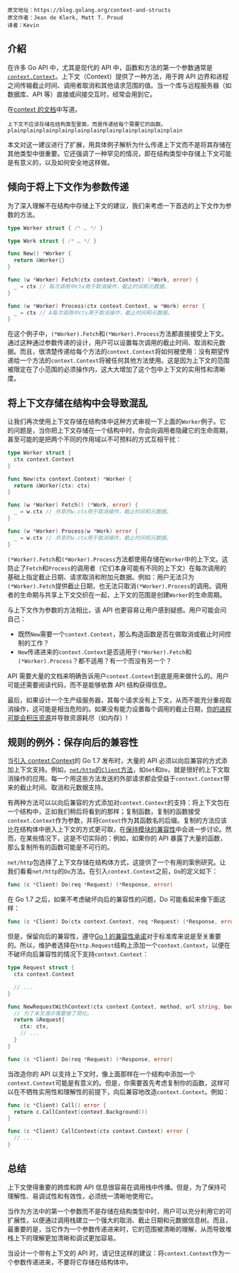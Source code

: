 ```plain
原文地址：https://blog.golang.org/context-and-structs
原文作者：Jean de Klerk, Matt T. Proud
译者：Kevin
```


## 介紹

在许多 Go API 中，尤其是现代的 API 中，函数和方法的第一个参数通常是[`context.Context`](https://golang.org/pkg/context/)。上下文（Context）提供了一种方法，用于跨 API 边界和进程之间传输截止时间、调用者取消和其他请求范围的值。当一个库与远程服务器（如数据库、API 等）直接或间接交互时，经常会用到它。

在[context 的文档](https://golang.org/pkg/context/)中写道。

    上下文不应该存储在结构类型里面，而是传递给每个需要它的函数。plainplainplainplainplainplainplainplainplainplainplain

本文对这一建议进行了扩展，用具体例子解析为什么传递上下文而不是将其存储在其他类型中很重要。它还强调了一种罕见的情况，即在结构类型中存储上下文可能是有意义的，以及如何安全地这样做。

## 倾向于将上下文作为参数传递

为了深入理解不在结构中存储上下文的建议，我们来考虑一下首选的上下文作为参数的方法。

```go
type Worker struct { /* … */ }

type Work struct { /* … */ }

func New() *Worker {
  return &Worker{}
}

func (w *Worker) Fetch(ctx context.Context) (*Work, error) {
  _ = ctx // 每次调用中ctx用于取消操作，截止时间和元数据。
}

func (w *Worker) Process(ctx context.Context, w *Work) error {
  _ = ctx // A每次调用中ctx用于取消操作，截止时间和元数据。
}
```

在这个例子中，`(*Worker).Fetch`和`(*Worker).Process`方法都直接接受上下文。通过这种通过参数传递的设计，用户可以设置每次调用的截止时间、取消和元数据。而且，很清楚传递给每个方法的`context.Context`将如何被使用：没有期望传递给一个方法的`context.Context`将被任何其他方法使用。这是因为上下文的范围被限定在了小范围的必须操作内，这大大增加了这个包中上下文的实用性和清晰度。

## 将上下文存储在结构中会导致混乱

让我们再次使用上下文存储在结构体中这种方式审视一下上面的`Worker`例子。它的问题是，当你把上下文存储在一个结构中时，你会向调用者隐藏它的生命周期，甚至可能的是把两个不同的作用域以不可预料的方式互相干扰：

```go
type Worker struct {
  ctx context.Context
}

func New(ctx context.Context) *Worker {
  return &Worker{ctx: ctx}
}

func (w *Worker) Fetch() (*Work, error) {
  _ = w.ctx // 共享的w.ctx用于取消操作，截止时间和元数据。
}

func (w *Worker) Process(w *Work) error {
  _ = w.ctx // 共享的w.ctx用于取消操作，截止时间和元数据。
}
```

`(*Worker).Fetch`和`(*Worker).Process`方法都使用存储在`Worker`中的上下文。这防止了`Fetch`和`Process`的调用者（它们本身可能有不同的上下文）在每次调用的基础上指定截止日期、请求取消和附加元数据。例如：用户无法只为`(*Worker).Fetch`提供截止日期，也无法只取消`(*Worker).Process`的调用。调用者的生命期与共享上下文交织在一起，上下文的范围是创建`Worker`的生命周期。

与上下文作为参数的方法相比，该 API 也更容易让用户感到疑惑。用户可能会问自己：

* 既然`New`需要一个`context.Context`，那么构造函数是否在做取消或截止时间控制的工作？
* `New`传递进来的`context.Context`是否适用于`(*Worker).Fetch`和`(*Worker).Process`？都不适用？有一个而没有另一个？

API 需要大量的文档来明确告诉用户`context.Context`到底是用来做什么的。用户可能还需要阅读代码，而不是能够依靠 API 结构获得信息。

最后，如果设计一个生产级服务器，其每个请求没有上下文，从而不能充分重视取消操作，这可能是相当危险的。如果没有能力设置每个调用的截止日期，[你的进程可能会积压资源](https://sre.google/sre-book/handling-overload/)并导致资源耗尽（如内存）!

## 规则的例外：保存向后的兼容性

当[引入 context.Context](https://golang.org/doc/go1.7)的 Go 1.7 发布时，大量的 API 必须以向后兼容的方式添加上下文支持。例如，[`net/http`的`Client`方法](https://golang.org/pkg/net/http/)，如`Get`和`Do`，就是很好的上下文取消操作的应用。每一个用这些方法发送的外部请求都会受益于`context.Context`带来的截止时间、取消和元数据支持。

有两种方法可以以向后兼容的方式添加对`context.Context`的支持：将上下文包在一个结构中，正如我们稍后将看到的那样；复制函数，复制的函数接受`context.Context`作为参数，并将`Context`作为其函数名的后缀。复制的方法应该比在结构体中嵌入上下文的方式更可取，在[保持模块的兼容性](https://blog.golang.org/module-compatibility)中会进一步讨论。然而，在某些情况下，这是不切实际的：例如，如果你的 API 暴露了大量的函数，那么复制所有的函数可能是不可行的。

`net/http`包选择了上下文存储在结构体方式，这提供了一个有用的案例研究。让我们看看`net/http`的`Do`方法。在引入`context.Context`之前，`Do`的定义如下：

```go
func (c *Client) Do(req *Request) (*Response, error)
```

在 Go 1.7 之后，如果不考虑破坏向后的兼容性的问题，Do 可能看起来像下面这样：

```go
func (c *Client) Do(ctx context.Context, req *Request) (*Response, error)
```

但是，保留向后的兼容性，遵守[Go 1 的兼容性承诺](https://golang.org/doc/go1compat)对于标准库来说是至关重要的。所以，维护者选择在`http.Request`结构上添加一个`context.Context`，以便在不破坏向后兼容性的情况下支持`context.Context`：

```go
type Request struct {
  ctx context.Context

  // ...
}

func NewRequestWithContext(ctx context.Context, method, url string, body io.Reader) (*Request, error) {
  // 为了本文演示需要做了简化。
  return &Request{
    ctx: ctx,
    // ...
  }
}

func (c *Client) Do(req *Request) (*Response, error)

```

当改造你的 API 以支持上下文时，像上面那样在一个结构中添加一个`context.Context`可能是有意义的。但是，你需要首先考虑复制你的函数，这样可以在不牺牲实用性和理解性的前提下，向后兼容地改造`context.Context`。例如：

```go
func (c *Client) Call() error {
  return c.CallContext(context.Background())
}

func (c *Client) CallContext(ctx context.Context) error {
  // ...
}
```

## 总结

上下文使得重要的跨库和跨 API 信息很容易在调用栈中传播。但是，为了保持可理解性、易调试性和有效性，必须统一清晰地使用它。

当作为方法中的第一个参数而不是存储在结构类型中时，用户可以充分利用它的可扩展性，以便通过调用栈建立一个强大的取消、截止日期和元数据信息树。而且，最重要的是，当它作为一个参数传递进来时，它的范围被清晰的理解，从而导致堆栈上下的理解更加清晰和调试更加容易。

当设计一个带有上下文的 API 时，请记住这样的建议：将`context.Context`作为一个参数传递进来，不要将它存储在结构体中。
